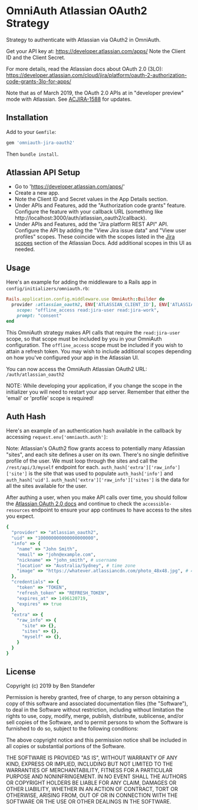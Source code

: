 # OmniAuth Atlassian OAuth2 Strategy

Strategy to authenticate with Atlassian via OAuth2 in OmniAuth.

Get your API key at: https://developer.atlassian.com/apps/ Note the Client ID
and the Client Secret.

For more details, read the Atlassian docs about OAuth 2.0 (3LO):
https://developer.atlassian.com/cloud/jira/platform/oauth-2-authorization-code-grants-3lo-for-apps/

Note that as of March 2019, the OAuth 2.0 APIs at in "developer preview" mode
with Atlassian. See
[ACJIRA-1588](https://ecosystem.atlassian.net/browse/ACJIRA-1588) for updates.

## Installation

Add to your `Gemfile`:

```ruby
gem 'omniauth-jira-oauth2'
```

Then `bundle install`.

## Atlassian API Setup

* Go to 'https://developer.atlassian.com/apps/'
* Create a new app.
* Note the Client ID and Secret values in the App Details section.
* Under APIs and Features, add the "Authorization code grants" feature.
  Configure the feature with your callback URL (something like
  http://localhost:3000/auth/atlassian_oauth2/callback).
* Under APIs and Features, add the "Jira platform REST API" API. Configure the
  API by adding the "View Jira issue data" and "View user profiles" scopes. These coincide with the scopes listed in the [Jira scopes](https://developer.atlassian.com/cloud/jira/platform/oauth-2-authorization-code-grants-3lo-for-apps/) section of the Atlassian Docs. Add additional scopes in this UI as needed.

## Usage

Here's an example for adding the middleware to a Rails app in
`config/initializers/omniauth.rb`:

```ruby
Rails.application.config.middleware.use OmniAuth::Builder do
  provider :atlassian_oauth2, ENV['ATLASSIAN_CLIENT_ID'], ENV['ATLASSIAN_CLIENT_SECRET'],
    scope: "offline_access read:jira-user read:jira-work",
    prompt: "consent"
end
```

This OmniAuth strategy makes API calls that require the `read:jira-user` scope,
so that scope must be included by you in your OmniAuth configuration. The
`offline_access` scope must be included if you wish to attain a refresh token.
You may wish to include additional scopes depending on how you've configured
your app in the Atlassian UI.

You can now access the OmniAuth Atlassian OAuth2 URL: `/auth/atlassian_oauth2`

NOTE: While developing your application, if you change the scope in the
initializer you will need to restart your app server. Remember that either the
'email' or 'profile' scope is required!

## Auth Hash

Here's an example of an authentication hash available in the callback by
accessing `request.env['omniauth.auth']`:

Note: Atlassian's OAuth2 flow grants access to potentially many Atlassian
"sites", and each site defines a user on its own. There's no single definitive
profile of the user. We must loop through the sites and call the
`/rest/api/3/myself` endpoint for each. `auth_hash['extra']['raw_info']['site']`
is the site that was used to populate `auth_hash['info']` and
`auth_hash['uid']`. `auth_hash['extra']['raw_info']['sites']` is the data for
all the sites available for the user.

After authing a user, when you make API calls over time, you should follow the
[Atlassian OAuth 2.0 docs](https://developer.atlassian.com/cloud/jira/platform/oauth-2-authorization-code-grants-3lo-for-apps/)
and continue to check the `accessible-resources` endpoint to ensure your app
continues to have access to the sites you expect.

```ruby
{
  "provider" => "atlassian_oauth2",
  "uid" => "100000000000000000000",
  "info" => {
    "name" => "John Smith",
    "email" => "john@example.com",
    "nickname" => "john_smith", # username
    "location" => "Australia/Sydney", # time zone
    "image" => "https://whatever.atlassiancdn.com/photo_48x48.jpg", # 48x48 pixels
  },
  "credentials" => {
    "token" => "TOKEN",
    "refresh_token" => "REFRESH_TOKEN",
    "expires_at" => 1496120719,
    "expires" => true
  },
  "extra" => {
    "raw_info" => {
      "site" => {},
      "sites" => {},
      "myself" => {},
    }
  }
}
```

## License

Copyright (c) 2019 by Ben Standefer

Permission is hereby granted, free of charge, to any person obtaining a copy of this software and associated documentation files (the "Software"), to deal in the Software without restriction, including without limitation the rights to use, copy, modify, merge, publish, distribute, sublicense, and/or sell copies of the Software, and to permit persons to whom the Software is furnished to do so, subject to the following conditions:

The above copyright notice and this permission notice shall be included in all copies or substantial portions of the Software.

THE SOFTWARE IS PROVIDED "AS IS", WITHOUT WARRANTY OF ANY KIND, EXPRESS OR IMPLIED, INCLUDING BUT NOT LIMITED TO THE WARRANTIES OF MERCHANTABILITY, FITNESS FOR A PARTICULAR PURPOSE AND NONINFRINGEMENT. IN NO EVENT SHALL THE AUTHORS OR COPYRIGHT HOLDERS BE LIABLE FOR ANY CLAIM, DAMAGES OR OTHER LIABILITY, WHETHER IN AN ACTION OF CONTRACT, TORT OR OTHERWISE, ARISING FROM, OUT OF OR IN CONNECTION WITH THE SOFTWARE OR THE USE OR OTHER DEALINGS IN THE SOFTWARE.
